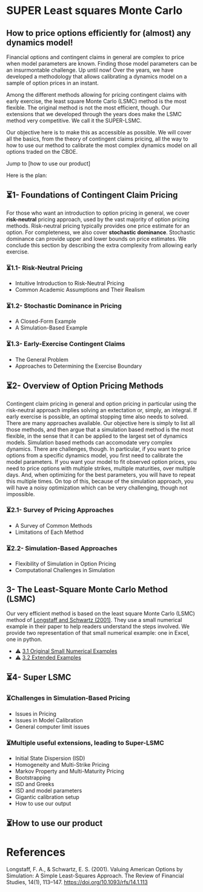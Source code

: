 # SUPER Least squares Monte Carlo
## How to price options efficiently for (almost) any dynamics model!

Financial options and contingent claims in general are complex to price when model parameters are known. 
Finding those model parameters can be an insurmontable challenge. 
Up until now!
Over the years, we have developed a methodology that allows calibrating a dynamics model on a sample of option prices in an instant.

Among the different methods allowing for pricing contingent claims with early exercise, the least square Monte Carlo (LSMC) method is the most flexible. 
The original method is not the most efficient, though. 
Our extensions that we developed through the years does make the LSMC method very competitive. We call it the SUPER-LSMC.

Our objective here is to make this as accessible as possible.
We will cover all the basics, from the theory of contingent claims pricing, all the way to how to use our method to calibrate the most complex dynamics model on all options traded on the CBOE.

Jump to [how to use our product]

Here is the plan:
<!--# The Least-Square Monte Carlo Method: A Comprehensive Guide -->

## ⏳1- Foundations of Contingent Claim Pricing
For those who want an introduction to option pricing in general, we cover **risk-neutral** pricing approach, used by the vast majority of option pricing methods. Risk-neutral pricing typically provides one price estimate for an option.
For completeness, we also cover **stochastic dominance**. Stochastic dominance can provide upper and lower bounds on price estimates. We conclude this section by describing the extra complexity from allowing early exercise.

### ⏳1.1- Risk-Neutral Pricing
- Intuitive Introduction to Risk-Neutral Pricing  
- Common Academic Assumptions and Their Realism  

### ⏳1.2- Stochastic Dominance in Pricing
- A Closed-Form Example  
- A Simulation-Based Example  

### ⏳1.3- Early-Exercise Contingent Claims
- The General Problem  
- Approaches to Determining the Exercise Boundary  


## ⏳2- Overview of Option Pricing Methods
Contingent claim pricing in general and option pricing in particular using the risk-neutral approach implies solving an extectation or, simply, an integral. If early exercise is possible, an optimal stopping time also needs to solved. There are many approaches available. Our objective here is simply to list all those methods, and then argue that a simulation based method is the most flexible, in the sense that it can be applied to the largest set of dynamics models. Simulation based methods can accomodate very complex dynamics. There are challenges, though. In particular, if you want to price options from a specific dynamics model, you first need to calibrate the model parameters. If you want your model to fit observed option prices, you need to price options with multiple strikes, multiple maturities, over multiple days. And, when optimizing for the best parameters, you will have to repeat this multiple times. On top of this, because of the simulation approach, you will have a noisy optimization which can be very challenging, though not impossible. 

### ⏳2.1- Survey of Pricing Approaches
- A Survey of Common Methods  
- Limitations of Each Method

### ⏳2.2- Simulation-Based Approaches
- Flexibility of Simulation in Option Pricing  
- Computational Challenges in Simulation  



## 3- The Least-Square Monte Carlo Method (LSMC)
Our very efficient method is based on the least square Monte Carlo (LSMC) method of [Longstaff and Schwartz (2001)](https://doi.org/10.1093/rfs/14.1.113). They use a small numerical example in their paper to help readers understand the steps involved. We provide two representation of that small numerical example: one in Excel, one in python.

- ⚠️ [3.1 Original Small Numerical Examples](https://github.com/pletourneau-lsmc/SUPER_LSMC/tree/main/3-LSMC/3.1-Original_example)  
- ⚠️ [3.2 Extended Examples](https://github.com/pletourneau-lsmc/SUPER_LSMC/tree/main/3-LSMC/3.2-Extended_Example)

<!--### ⏳Challenges in Simulation-Based Pricing
- Issues in Pricing  
- Issues in Model Calibration
- General computer limit issues-->


## ⏳4- Super LSMC
### ⏳Challenges in Simulation-Based Pricing
- Issues in Pricing  
- Issues in Model Calibration
- General computer limit issues

### ⏳Multiple useful extensions, leading to Super-LSMC
- Initial State Dispersion (ISD)
- Homogeneity and Multi-Strike Pricing  
- Markov Property and Multi-Maturity Pricing
- Bootstrapping
- ISD and Greeks
- ISD and model parameters
- Gigantic calibration setup
- How to use our output

## ⏳How to use our product





# References

Longstaff, F. A., & Schwartz, E. S. (2001). Valuing American Options by Simulation: A Simple Least-Squares Approach. The Review of Financial Studies, 14(1), 113–147. https://doi.org/10.1093/rfs/14.1.113 
